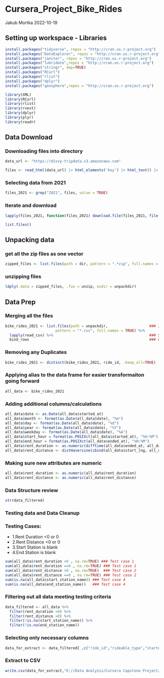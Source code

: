 Cursera_Project_Bike_Rides
================
Jakub Mortka
2022-10-19

## Setting up workspace - Libraries

``` r
install.packages("tidyverse", repos = "http://cran.us.r-project.org")
install.packages("DataExplorer", repos = "http://cran.us.r-project.org")
install.packages("janitor", repos = "http://cran.us.r-project.org")
install.packages("lubridate",repos = "http://cran.us.r-project.org")
install.packages("stringr", dep=TRUE)
install.packages("RCurl")
install.packages("rlist")
install.packages("dplyr")
install.packages("geosphere",repos = "http://cran.us.r-project.org")
```

``` r
library(XML)
library(RCurl)
library(rlist)
library(rvest)
library(dplyr)
library(plyr)
library(readr)
```

## Data Download

### Downloading files into directory

``` r
data_url <- "https://divvy-tripdata.s3.amazonaws.com"

files <- read_html(data_url) |> html_elements('key') |> html_text() |> url_absolute(data_url)
```

### Selecting data from 2021

``` r
files_2021 <- grep("2021", files, value = TRUE)
```

### Iterate and download

``` r
lapply(files_2021, function(files_2021) download.file(files_2021, file.path(dir, basename(files_2021))))

list.files()
```

## Unpacking data

### get all the zip files as one vector

``` r
zipped_files <- list.files(path = dir, pattern = ".*zip", full.names = TRUE)
```

### unzipping files

``` r
ldply(.data = zipped_files, .fun = unzip, exdir = unpackdir)
```

## Data Prep

### Merging all the files

``` r
bike_rides_2021 <- list.files(path = unpackdir,                   ### Identify all csv files in folder
                       pattern = "*.csv", full.names = TRUE) %>% 
  lapply(read_csv) %>%                                            ### Store all files in list
  bind_rows                                                       ### Combine data sets into one data set
```

### Removing any Duplicates

``` r
bike_rides_2021 <- distinct(bike_rides_2021, ride_id, .keep_all=TRUE)
```

### Applying alias to the data frame for easier transformaiton going forward

``` r
all_data <- bike_rides_2021
```

### Adding additional columns/calculations

``` r
all_data$date <- as.Date(all_data$started_at)
all_data$month <- format(as.Date(all_data$date), "%m")
all_data$day <- format(as.Date(all_data$date), "%d")
all_data$year <- format(as.Date(all_data$date), "%Y")
all_data$weekday <- format(as.Date(all_data$date), "%A")
all_data$start_hour = format(as.POSIXct(all_data$started_at), "%H:%M")
all_data$end_hour = format(as.POSIXct(all_data$ended_at), "%H:%M")
all_data$rent_duration <- as.numeric(difftime(all_data$ended_at, all_data$started_at, units = "mins"))
all_data$rent_distance <- distHaversine(cbind(all_data$start_lng, all_data$start_lat), cbind(all_data$end_lng, all_data$end_lat))
```

### Making sure new attributes are numeric

``` r
all_data$rent_duration <- as.numeric(all_data$rent_duration)
all_data$rent_distance <- as.numeric(all_data$rent_distance)
```

### Data Structure review

``` r
str(data_filtered)
```

### Testing data and Data Cleanup

### Testing Cases:

-   1.Rent Duration \<0 or 0
-   2.Rent Distance \<0 or 0
-   3.Start Station is blank
-   4.End Station is blank

``` r
sum(all_data$rent_duration <0 , na.rm=TRUE) ### Test case 1
sum(all_data$rent_duration ==0 , na.rm=TRUE) ### Test case 1
sum(all_data$rent_distance >0 , na.rm=TRUE)  ### Test case 2
sum(all_data$rent_distance ==0 , na.rm=TRUE) ### Test case 2
sum(is.na(all_data$start_station_name)) ### Test case 4
sum(is.na(all_data$end_station_name))   ### Test case 4
```

### Filtering out all data meeting testing criteria

``` r
data_filtered <- all_data %>%
  filter(rent_duration >0) %>% 
  filter(rent_distance >0) %>%
  filter(!is.na(start_station_name)) %>%
  filter(!is.na(end_station_name)) 
```

### Selecting only necessary columns

``` r
data_for_extract <- data_filtered[ ,c("ride_id","rideable_type","started_at","ended_at","start_station_name","start_station_id","end_station_name","end_station_id","member_casual","date","month","day","year","weekday","start_hour","end_hour","rent_duration","rent_distance")]
```

### Extract to CSV

``` r
write.csv(data_for_extract,"E://Data Analysis/Cursera Capstone Project/2021_Bike_Data.csv", row.names = FALSE)
```
